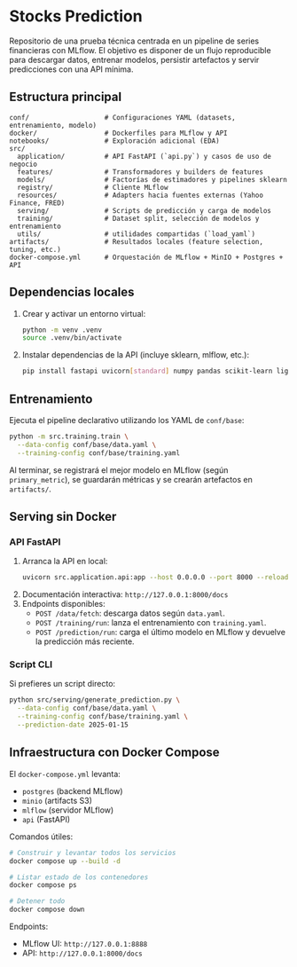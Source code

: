 # Stocks Prediction

Repositorio de una prueba técnica centrada en un pipeline de series financieras con MLflow. El objetivo es disponer de un flujo reproducible para descargar datos, entrenar modelos, persistir artefactos y servir predicciones con una API mínima.

## Estructura principal

```
conf/                   # Configuraciones YAML (datasets, entrenamiento, modelo)
docker/                 # Dockerfiles para MLflow y API
notebooks/              # Exploración adicional (EDA)
src/
  application/          # API FastAPI (`api.py`) y casos de uso de negocio
  features/             # Transformadores y builders de features
  models/               # Factorías de estimadores y pipelines sklearn
  registry/             # Cliente MLflow
  resources/            # Adapters hacia fuentes externas (Yahoo Finance, FRED)
  serving/              # Scripts de predicción y carga de modelos
  training/             # Dataset split, selección de modelos y entrenamiento
  utils/                # utilidades compartidas (`load_yaml`)
artifacts/              # Resultados locales (feature selection, tuning, etc.)
docker-compose.yml      # Orquestación de MLflow + MinIO + Postgres + API
```

## Dependencias locales

1. Crear y activar un entorno virtual:
   ```bash
   python -m venv .venv
   source .venv/bin/activate
   ```
2. Instalar dependencias de la API (incluye sklearn, mlflow, etc.):
   ```bash
   pip install fastapi uvicorn[standard] numpy pandas scikit-learn lightgbm mlflow boto3 pyyaml yfinance fredapi
   ```

## Entrenamiento

Ejecuta el pipeline declarativo utilizando los YAML de `conf/base`:

```bash
python -m src.training.train \
  --data-config conf/base/data.yaml \
  --training-config conf/base/training.yaml
```

Al terminar, se registrará el mejor modelo en MLflow (según `primary_metric`), se guardarán métricas y se crearán artefactos en `artifacts/`.

## Serving sin Docker

### API FastAPI

1. Arranca la API en local:
   ```bash
   uvicorn src.application.api:app --host 0.0.0.0 --port 8000 --reload
   ```
2. Documentación interactiva: `http://127.0.0.1:8000/docs`
3. Endpoints disponibles:
   - `POST /data/fetch`: descarga datos según `data.yaml`.
   - `POST /training/run`: lanza el entrenamiento con `training.yaml`.
   - `POST /prediction/run`: carga el último modelo en MLflow y devuelve la predicción más reciente.

### Script CLI

Si prefieres un script directo:

```bash
python src/serving/generate_prediction.py \
  --data-config conf/base/data.yaml \
  --training-config conf/base/training.yaml \
  --prediction-date 2025-01-15
```

## Infraestructura con Docker Compose

El `docker-compose.yml` levanta:

- `postgres` (backend MLflow)
- `minio` (artifacts S3)
- `mlflow` (servidor MLflow)
- `api` (FastAPI)

Comandos útiles:

```bash
# Construir y levantar todos los servicios
docker compose up --build -d

# Listar estado de los contenedores
docker compose ps

# Detener todo
docker compose down
```

Endpoints:
- MLflow UI: `http://127.0.0.1:8888`
- API: `http://127.0.0.1:8000/docs`

